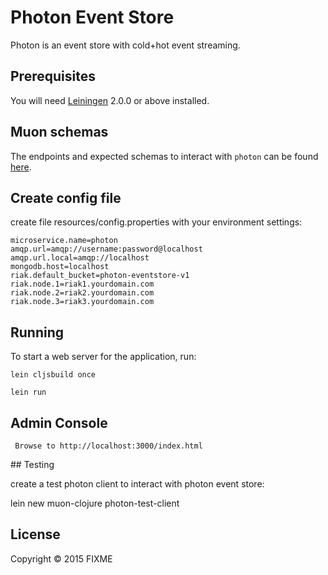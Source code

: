 # Photon Event Store

Photon is an event store with cold+hot event streaming.

## Prerequisites

You will need [Leiningen][] 2.0.0 or above installed.

[leiningen]: https://github.com/technomancy/leiningen

## Muon schemas

The endpoints and expected schemas to interact with `photon` can be found
[here](docs/schemas.md).

## Create config file

create file resources/config.properties with your environment settings:

```
microservice.name=photon
amqp.url=amqp://username:password@localhost
amqp.url.local=amqp://localhost
mongodb.host=localhost
riak.default_bucket=photon-eventstore-v1
riak.node.1=riak1.yourdomain.com
riak.node.2=riak2.yourdomain.com
riak.node.3=riak3.yourdomain.com
```

## Running

To start a web server for the application, run:

    lein cljsbuild once

    lein run



## Admin Console

     Browse to http://localhost:3000/index.html



## Testing

create a test photon client to interact with photon event store:

lein new muon-clojure photon-test-client

## License

Copyright © 2015 FIXME
